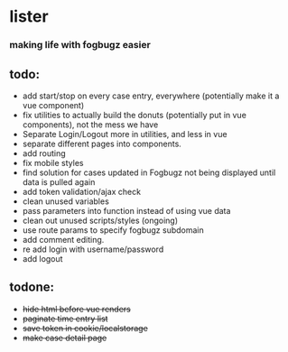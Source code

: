 # lister
### making life with fogbugz easier

## todo:
- add start/stop on every case entry, everywhere (potentially make it a vue component)
- fix utilities to actually build the donuts (potentially put in vue components), not the mess we have
- Separate Login/Logout more in utilities, and less in vue
- separate different pages into components.
- add routing
- fix mobile styles
- find solution for cases updated in Fogbugz not being displayed until data is pulled again
- add token validation/ajax check
- clean unused variables
- pass parameters into function instead of using vue data
- clean out unused scripts/styles (ongoing)
- use route params to specify fogbugz subdomain
- add comment editing.
- re add login with username/password
- add logout

## todone: 
- ~~hide html before vue renders~~
- ~~paginate time entry list~~
- ~~save token in cookie/localstorage~~
- ~~make case detail page~~